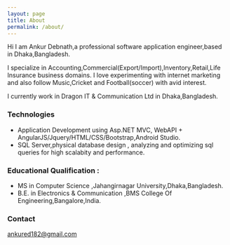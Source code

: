 ```yaml
---
layout: page
title: About
permalink: /about/
---
```

Hi I am Ankur Debnath,a professional software application engineer,based in Dhaka,Bangladesh.

I specialize in Accounting,Commercial(Export/Import),Inventory,Retail,Life Insurance business domains.
I love experimenting with internet marketing and also follow Music,Cricket and Football(soccer) with avid interest.

I currently work in Dragon IT & Communication Ltd in Dhaka,Bangladesh.

### Technologies
 
* Application Development using Asp.NET MVC, WebAPI + AngularJS/Jquery/HTML/CSS/Bootstrap,Android Studio.
* SQL Server,physical database design , analyzing and optimizing sql queries for high scalabity and performance.

### Educational Qualification : 
* MS in Computer Science ,Jahangirnagar University,Dhaka,Bangladesh.
* B.E. in Electronics & Communication ,BMS College Of Engineering,Bangalore,India.

### Contact 

[ankured182@gmail.com](mailto:ankured182@gmail.com)
